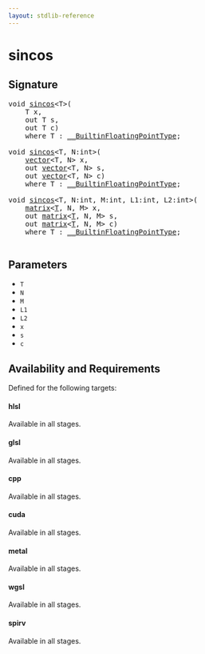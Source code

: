 ```yaml
---
layout: stdlib-reference
---
```


# sincos

## Signature 

<pre>
<span class="code_keyword">void</span> <a href="/stdlib-reference/global-decls/sincos">sincos</a>&lt;T&gt;(
    T <span class='code_param'>x</span>,
    <span class="code_keyword">out</span> T <span class='code_param'>s</span>,
    <span class="code_keyword">out</span> T <span class='code_param'>c</span>)
    <span class='code_keyword'>where</span> T : <a href="/stdlib-reference/interfaces/BuiltinFloatingPointType/index" class="code_type">__BuiltinFloatingPointType</a>;

<span class="code_keyword">void</span> <a href="/stdlib-reference/global-decls/sincos">sincos</a>&lt;T, N:<span class="code_keyword">int</span>&gt;(
    <a href="/stdlib-reference/types/vector/index" class="code_type">vector</a>&lt;T, N&gt; <span class='code_param'>x</span>,
    <span class="code_keyword">out</span> <a href="/stdlib-reference/types/vector/index" class="code_type">vector</a>&lt;T, N&gt; <span class='code_param'>s</span>,
    <span class="code_keyword">out</span> <a href="/stdlib-reference/types/vector/index" class="code_type">vector</a>&lt;T, N&gt; <span class='code_param'>c</span>)
    <span class='code_keyword'>where</span> T : <a href="/stdlib-reference/interfaces/BuiltinFloatingPointType/index" class="code_type">__BuiltinFloatingPointType</a>;

<span class="code_keyword">void</span> <a href="/stdlib-reference/global-decls/sincos">sincos</a>&lt;T, N:<span class="code_keyword">int</span>, M:<span class="code_keyword">int</span>, L1:<span class="code_keyword">int</span>, L2:<span class="code_keyword">int</span>&gt;(
    <a href="/stdlib-reference/types/matrix/index" class="code_type">matrix</a>&lt;<a href="/stdlib-reference/types/matrix/T">T</a>, N, M&gt; <span class='code_param'>x</span>,
    <span class="code_keyword">out</span> <a href="/stdlib-reference/types/matrix/index" class="code_type">matrix</a>&lt;<a href="/stdlib-reference/types/matrix/T">T</a>, N, M&gt; <span class='code_param'>s</span>,
    <span class="code_keyword">out</span> <a href="/stdlib-reference/types/matrix/index" class="code_type">matrix</a>&lt;<a href="/stdlib-reference/types/matrix/T">T</a>, N, M&gt; <span class='code_param'>c</span>)
    <span class='code_keyword'>where</span> T : <a href="/stdlib-reference/interfaces/BuiltinFloatingPointType/index" class="code_type">__BuiltinFloatingPointType</a>;

</pre>

## Parameters

* `T`
* `N`
* `M`
* `L1`
* `L2`
* `x`
* `s`
* `c`

## Availability and Requirements

Defined for the following targets:

#### hlsl
Available in all stages.

#### glsl
Available in all stages.

#### cpp
Available in all stages.

#### cuda
Available in all stages.

#### metal
Available in all stages.

#### wgsl
Available in all stages.

#### spirv
Available in all stages.



